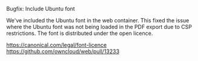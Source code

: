 Bugfix: Include Ubuntu font

We've included the Ubuntu font in the web container. This fixed the issue where the Ubuntu font was not being loaded in the PDF export due to CSP restrictions.
The font is distributed under the open licence.

https://canonical.com/legal/font-licence
https://github.com/owncloud/web/pull/13233
